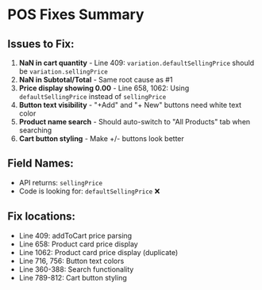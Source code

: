 # POS Fixes Summary

## Issues to Fix:

1. **NaN in cart quantity** - Line 409: `variation.defaultSellingPrice` should be `variation.sellingPrice`
2. **NaN in Subtotal/Total** - Same root cause as #1
3. **Price display showing 0.00** - Line 658, 1062: Using `defaultSellingPrice` instead of `sellingPrice`
4. **Button text visibility** - "+Add" and "+ New" buttons need white text color
5. **Product name search** - Should auto-switch to "All Products" tab when searching
6. **Cart button styling** - Make +/- buttons look better

## Field Names:
- API returns: `sellingPrice`
- Code is looking for: `defaultSellingPrice` ❌

## Fix locations:
- Line 409: addToCart price parsing
- Line 658: Product card price display
- Line 1062: Product card price display (duplicate)
- Line 716, 756: Button text colors
- Line 360-388: Search functionality
- Line 789-812: Cart button styling
